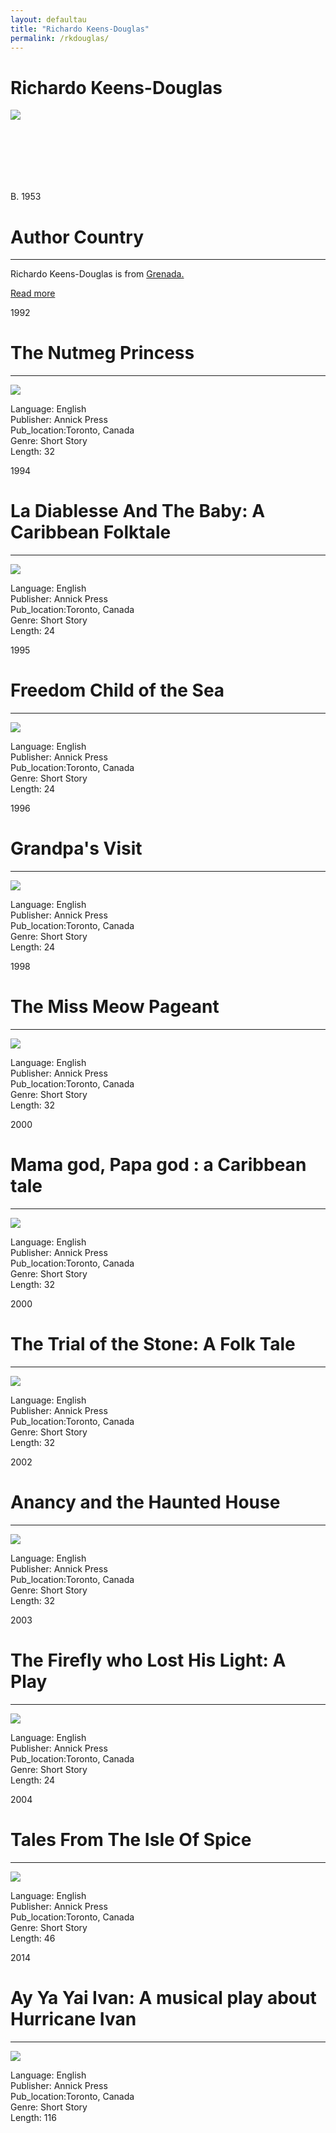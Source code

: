 ```yaml
---
layout: defaultau
title: "Richardo Keens-Douglas"
permalink: /rkdouglas/
---
```

<!-- partial:index.partial.html -->
<div class="content">
    <h1>Richardo Keens-Douglas</h1>
    <div class="quote">
        <div><img src="https://www.findyello.com/wp/wp-content/uploads/2017/04/Richardo-Keens-Douglas-feature-136x182.jpg" class="logo"></div>
    </div>
    <div class="timeline">
        <div style="padding-bottom:100px;"></div>
        <div class="block">
            <div class="date right"><p class="right"> B. 1953  </p></div>
            <div class="dot"></div>
            <div class="left first">
            <div class="author_country">
                <h1>Author Country</h1><hr>
            <div class="aclocation"><p> Richardo Keens-Douglas is from <a href="http://localhost:4000/27">Grenada.</a></p></div>
            <div class="acreadmore">  <a href="#" target="_blank">Read more</a></div>
            </div>
            </div>
        </div>
        <div class="block">
            <div class="date left"><p class="left">1992</p></div>
            <div class="dot"></div>
            <div class="right">
                <h1>The Nutmeg Princess</h1><hr>
                <p><img src="https://coverart.oclc.org/ImageWebSvc/oclc/+-+55452807_140.jpg"></p>
                <p>
                Language: English <br/>
                Publisher: Annick Press <br/>
                Pub_location:Toronto, Canada <br/>
                Genre: Short Story <br/>
                Length: 32 <br/>                </p>
            </div>
        </div>
        <div class="block">
            <div class="date right"><p class="right">1994</p></div>
            <div class="dot"></div>
            <div class="left">
                <h1>La Diablesse And The Baby: A Caribbean Folktale</h1><hr>
                <p><img src="https://images-na.ssl-images-amazon.com/images/I/61vFvgw7xKL._SX380_BO1,204,203,200_.jpg"></p>
               <p>
                Language: English <br/>
                Publisher: Annick Press <br/>
                Pub_location:Toronto, Canada <br/>
                Genre: Short Story <br/>
                Length: 24 <br/>                </p>         
               </div>
       		   </div>
        <div class="block">
            <div class="date left"><p class="left hide">1995</p></div>
            <div class="dot"></div>
            <div class="right hide">
                <h1>Freedom Child of the Sea</h1><hr>
                <p><img src="https://images-na.ssl-images-amazon.com/images/I/21jxfpfW19L._BO1,204,203,200_.jpg"></p>
                <p>
                Language: English <br/>
                Publisher: Annick Press <br/>
                Pub_location:Toronto, Canada <br/>
                Genre: Short Story <br/>
                Length: 24 <br/>                </p>
            </div>
        </div>
        <div class="block">
            <div class="date right"><p class="right hide">1996</p></div>
            <div class="dot"></div>
            <div class="left hide">
                <h1>Grandpa's Visit</h1><hr>
                <p><img src="https://images-na.ssl-images-amazon.com/images/I/31EkVuQ8G9L._BO1,204,203,200_.jpg"></p>
               <p>
                Language: English <br/>
                Publisher: Annick Press <br/>
                Pub_location:Toronto, Canada <br/>
                Genre: Short Story <br/>
                Length: 24 <br/>                </p>
            </div>
        </div>
        <div class="block">
            <div class="date left"><p class="left">1998</p></div>
            <div class="dot"></div>
            <div class="right">
                <h1>The Miss Meow Pageant</h1><hr>
                <p><img src="https://images-na.ssl-images-amazon.com/images/I/51GWz7PryaL._SX218_BO1,204,203,200_QL40_FMwebp_.jpg"></p>
                <p>
                Language: English <br/>
                Publisher: Annick Press <br/>
                Pub_location:Toronto, Canada <br/>
                Genre: Short Story <br/>
                Length: 32 <br/>                </p>
            </div>
        </div>
        <div class="block">
            <div class="date right"><p class="right hide">2000</p></div>
            <div class="dot"></div>
            <div class="left hide">
                <h1>Mama god, Papa god : a Caribbean tale</h1><hr>
                <p><img src="https://images-na.ssl-images-amazon.com/images/I/51B2TBH6RCL._SX395_BO1,204,203,200_.jpg"></p>
                <p>
                Language: English <br/>
                Publisher: Annick Press <br/>
                Pub_location:Toronto, Canada <br/>
                Genre: Short Story <br/>
                Length: 32 <br/>                </p>
            </div>
        </div>
        <div class="block">
            <div class="date left"><p class="left hide">2000</p></div>
            <div class="dot"></div>
            <div class="right hide">
                <h1>The Trial of the Stone: A Folk Tale</h1><hr>
                <p><img src="https://images-na.ssl-images-amazon.com/images/I/5122P1H001L._SX218_BO1,204,203,200_QL40_FMwebp_.jpg"></p>
               <p>
                Language: English <br/>
                Publisher: Annick Press <br/>
                Pub_location:Toronto, Canada <br/>
                Genre: Short Story <br/>
                Length: 32 <br/>                </p>
            </div>
        </div>
       <div class="block">
            <div class="date right"><p class="right hide">2002</p></div>
            <div class="dot"></div>
            <div class="left hide">
                <h1>Anancy and the Haunted House</h1><hr>
                <p><img src="https://images-na.ssl-images-amazon.com/images/I/510NTGAXHRL._SX362_BO1,204,203,200_.jpg"></p>
                <p>
                Language: English <br/>
                Publisher: Annick Press <br/>
                Pub_location:Toronto, Canada <br/>
                Genre: Short Story <br/>
                Length: 32 <br/>                </p>
            </div>
        </div>
        <div class="block">
            <div class="date left"><p class="left hide">2003</p></div>
            <div class="dot"></div>
            <div class="right hide">
                <h1>The Firefly who Lost His Light: A Play</h1><hr>
                <p><img src="http://www.sunshine-book.com.tw/images/upfile/2005/20056161275368956.jpg"></p>
               <p>
                Language: English <br/>
                Publisher: Annick Press <br/>
                Pub_location:Toronto, Canada <br/>
                Genre: Short Story <br/>
                Length: 24 <br/>                </p>
            </div>
        </div>
        <div class="block">
            <div class="date right"><p class="right hide">2004</p></div>
            <div class="dot"></div>
            <div class="left hide">
                <h1>Tales From The Isle Of Spice</h1><hr>
                <p><img src="https://images-na.ssl-images-amazon.com/images/I/51X4JP6HX4L._SY291_BO1,204,203,200_QL40_FMwebp_.jpg"></p>
                <p>
                Language: English <br/>
                Publisher: Annick Press <br/>
                Pub_location:Toronto, Canada <br/>
                Genre: Short Story <br/>
                Length: 46 <br/>                </p>
            </div>
        </div>
        <div class="block">
            <div class="date left"><p class="left hide">2014</p></div>
            <div class="dot"></div>
            <div class="right hide">
                <h1>Ay Ya Yai Ivan: A musical play about Hurricane Ivan</h1><hr>
                <p><img src="https://images-na.ssl-images-amazon.com/images/I/51u8mrIpt+L._SY344_BO1,204,203,200_.jpg"></p>
                <p>
                Language: English <br/>
                Publisher: Annick Press <br/>
                Pub_location:Toronto, Canada <br/>
                Genre: Short Story <br/>
                Length: 116 <br/>                </p>
            </div>
        </div>
        </div>
<!-- partial -->
  <script src='https://cdnjs.cloudflare.com/ajax/libs/jquery/3.1.1/jquery.min.js'></script><script  src="assets/js/authorscript.js"></script>

